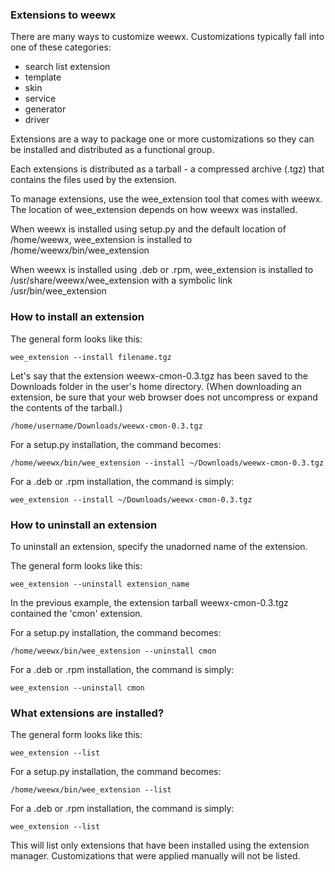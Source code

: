 ### Extensions to weewx

There are many ways to customize weewx.  Customizations typically fall into one of these categories:

*   search list extension
*   template
*   skin
*   service
*   generator
*   driver

Extensions are a way to package one or more customizations so they can be installed and distributed as a functional group.

Each extensions is distributed as a tarball - a compressed archive (.tgz) that contains the files used by the extension.

To manage extensions, use the wee_extension tool that comes with weewx.  The location of wee_extension depends on how weewx was installed.

When weewx is installed using setup.py and the default location of /home/weewx, wee_extension is installed to /home/weewx/bin/wee_extension

When weewx is installed using .deb or .rpm, wee_extension is installed to /usr/share/weewx/wee_extension with a symbolic link /usr/bin/wee_extension

### How to install an extension

The general form looks like this:

```
wee_extension --install filename.tgz
```

Let's say that the extension weewx-cmon-0.3.tgz has been saved to the Downloads folder in the user's home directory.  (When downloading an extension, be sure that your web browser does not uncompress or expand the contents of the tarball.)

```
/home/username/Downloads/weewx-cmon-0.3.tgz
```

For a setup.py installation, the command becomes:

```
/home/weewx/bin/wee_extension --install ~/Downloads/weewx-cmon-0.3.tgz
```

For a .deb or .rpm installation, the command is simply:

```
wee_extension --install ~/Downloads/weewx-cmon-0.3.tgz
```

### How to uninstall an extension

To uninstall an extension, specify the unadorned name of the extension.

The general form looks like this:

```
wee_extension --uninstall extension_name
```

In the previous example, the extension tarball weewx-cmon-0.3.tgz contained the 'cmon' extension.

For a setup.py installation, the command becomes:

```
/home/weewx/bin/wee_extension --uninstall cmon
```

For a .deb or .rpm installation, the command is simply:

```
wee_extension --uninstall cmon
```

### What extensions are installed?

The general form looks like this:

```
wee_extension --list
```

For a setup.py installation, the command becomes:

```
/home/weewx/bin/wee_extension --list
```

For a .deb or .rpm installation, the command is simply:

```
wee_extension --list
```


This will list only extensions that have been installed using the extension manager.  Customizations that were applied manually will not be listed.